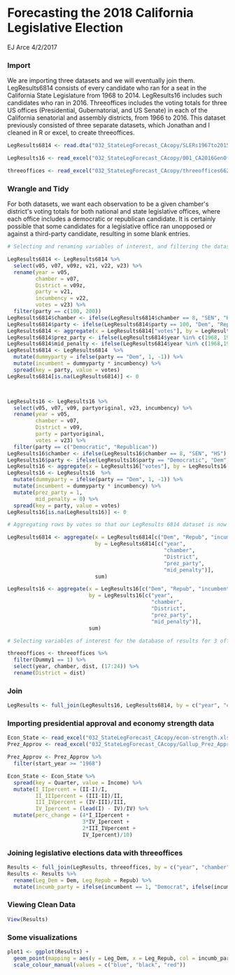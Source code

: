 Forecasting the 2018 California Legislative Election
================
EJ Arce
4/2/2017

### Import

We are importing three datasets and we will eventually join them. LegResults6814 consists of every candidate who ran for a seat in the California State Legislature from 1968 to 2014. LegResults16 includes such candidates who ran in 2016. Threeoffices includes the voting totals for three US offices (Presidential, Gubernatorial, and US Senate) in each of the California senatorial and assembly districts, from 1966 to 2016. This dataset previously consisted of three separate datasets, which Jonathan and I cleaned in R or excel, to create threeoffices.

``` r
LegResults6814 <- read.dta("032_StateLegForecast_CAcopy/SLERs1967to2015_20160912b_CA.dta")

LegResults16 <- read_excel("032_StateLegForecast_CAcopy/001_CA2016GenOfficecopy.xls")

threeoffices <- read_excel("032_StateLegForecast_CAcopy/threeoffices662016copy.xlsx")
```

### Wrangle and Tidy

For both datasets, we want each observation to be a given chamber's district's voting totals for both national and state legislative offices, where each office includes a democratic or republican candidate. It is certainly possible that some candidates for a legislative office ran unopposed or against a third-party candidate, resulting in some blank entries.

``` r
# Selecting and renaming variables of interest, and filtering the dataset to only include democratic and republican candidates.

LegResults6814 <- LegResults6814 %>%
  select(v05, v07, v09z, v21, v22, v23) %>%
  rename(year = v05,
         chamber = v07,
         District = v09z,
         party = v21,
         incumbency = v22,
         votes = v23) %>%
  filter(party == c(100, 200))
LegResults6814$chamber <- ifelse(LegResults6814$chamber == 8, "SEN", "HS")
LegResults6814$party <- ifelse(LegResults6814$party == 100, "Dem", "Repub")
LegResults6814 <- aggregate(x = LegResults6814["votes"], by = LegResults6814[c("year", "chamber", "District", "party", "incumbency")], sum)
LegResults6814$prez_party <- ifelse(LegResults6814$year %in% c(1968, 1978,1980,1994,1996,1998,2000,2010,2012,2014,2016), 1, -1)
LegResults6814$mid_penalty <- ifelse(LegResults6814$year %in% c(1968,1972,1976,1980,1984,1988,1992,1996,2000,2004,2008,2012), 0, ifelse(LegResults6814$year %in% c(1970,1974,1982,1986,1990,2002,2006), -1, 1))
LegResults6814 <- LegResults6814  %>%
  mutate(dummyparty = ifelse(party == "Dem", 1, -1)) %>%
  mutate(incumbent = dummyparty * incumbency) %>%
  spread(key = party, value = votes)
LegResults6814[is.na(LegResults6814)] <- 0



LegResults16 <- LegResults16 %>%
  select(v05, v07, v09, partyoriginal, v23, incumbency) %>%
  rename(year = v05,
         chamber = v07,
         District = v09,
         party = partyoriginal,
         votes = v23) %>%
  filter(party == c("Democratic", "Republican"))
LegResults16$chamber <- ifelse(LegResults16$chamber == 8, "SEN", "HS")
LegResults16$party <- ifelse(LegResults16$party == "Democratic", "Dem", "Repub")
LegResults16 <- aggregate(x = LegResults16["votes"], by = LegResults16[c("year", "chamber", "District", "party", "incumbency")], sum)
LegResults16 <- LegResults16  %>%
  mutate(dummyparty = ifelse(party == "Dem", 1, -1)) %>%
  mutate(incumbent = dummyparty * incumbency) %>%
  mutate(prez_party = 1,
         mid_penalty = 0) %>%
  spread(key = party, value = votes)
LegResults16[is.na(LegResults16)] <- 0
```

``` r
# Aggregating rows by votes so that our LegResults 6814 dataset is now a district's legislative election

LegResults6814 <- aggregate(x = LegResults6814[c("Dem", "Repub", "incumbent")],
                            by = LegResults6814[c("year",
                                                  "chamber",
                                                  "District",
                                                  "prez_party",
                                                  "mid_penalty")],
                            sum)

LegResults16 <- aggregate(x = LegResults16[c("Dem", "Repub", "incumbent")],
                          by = LegResults16[c("year",
                                              "chamber",
                                              "District",
                                              "prez_party",
                                              "mid_penalty")],
                          sum)

# Selecting variables of interest for the database of results for 3 offices, removing unneccessary rows, and renaming the district column.

threeoffices <- threeoffices %>%
  filter(Dummy1 == 1) %>%
  select(year, chamber, dist, (17:24)) %>%
  rename(District = dist)
```

### Join

``` r
LegResults <- full_join(LegResults16, LegResults6814, by = c("year", "chamber", "District", "prez_party", "mid_penalty", "Dem", "Repub", "incumbent"))
```

### Importing presidential approval and economy strength data

``` r
Econ_State <- read_excel("032_StateLegForecast_CAcopy/econ-strength.xls")
Prez_Approv <- read_excel("032_StateLegForecast_CAcopy/Gallup_Prez_Approv_1937to2014_2014_10_22.xlsx")

Prez_Approv <- Prez_Approv %>%
  filter(start_year >= "1968")

Econ_State <- Econ_State %>%
  spread(key = Quarter, value = Income) %>%
  mutate(I_IIpercent = (II-I)/I,
         II_IIIpercent = (III-II)/II,
         III_IVpercent = (IV-III)/III,
         IV_Ipercent = (lead(I) - IV)/IV) %>%
  mutate(perc_change = (4*I_IIpercent +
                        3*IV_Ipercent +
                        2*III_IVpercent +
                        IV_Ipercent)/10)
```

### Joining legislative elections data with threeoffices

``` r
Results <- full_join(LegResults, threeoffices, by = c("year", "chamber", "District"))
Results <- Results %>%
  rename(Leg_Dem = Dem, Leg_Repub = Repub) %>%
  mutate(incumb_party = ifelse(incumbent == 1, "Democrat", ifelse(incumbent == 0, "No incumbent", "Republican")))
```

### Viewing Clean Data

``` r
View(Results)
```

### Some visualizations

``` r
plot1 <- ggplot(Results) +
  geom_point(mapping = aes(y = Leg_Dem, x = Leg_Repub, col = incumb_party)) +
  scale_colour_manual(values = c("blue", "black", "red"))
```
